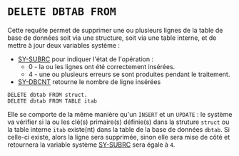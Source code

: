 # **`DELETE DBTAB FROM`**

Cette requête permet de supprimer une ou plusieurs lignes de la table de base de données soit via une structure, soit via une table interne, et de mettre à jour deux variables système :

- [SY-SUBRC](../../99%20-%20Help/02%20-%20SY-SYSTEM.md) pour indiquer l'état de l'opération :
  - 0 - la ou les lignes ont été correctement insérées.
  - 4 - une ou plusieurs erreurs se sont produites pendant le traitement.
- [SY-DBCNT](../../99%20-%20Help/02%20-%20SY-SYSTEM.md) retourne le nombre de ligne insérées

```JS
DELETE dbtab FROM struct.
DELETE dbtab FROM TABLE itab
```

Elle se comporte de la même manière qu'un `INSERT` et un `UPDATE` : le système va vérifier si la ou les clé(s) primaire(s) définie(s) dans la struture `struct` ou la table interne `itab` existe(nt) dans la table de la base de données `dbtab`. Si celle-ci existe, alors la ligne sera supprimée, sinon elle sera mise de côté et retournera la variable système [SY-SUBRC](../../99%20-%20Help/02%20-%20SY-SYSTEM.md) sera égale à `4`.
